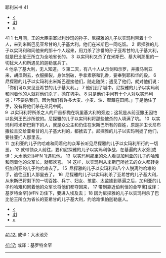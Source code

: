 ﻿





 耶利米书 41




* [<](bible/JER40.md)
* [41](bible/JER.md)
* [>](bible/JER42.md)



 
41 
1 七月间，王的大臣宗室以利沙玛的孙子、尼探雅的儿子以实玛利带着十个人，来到米斯巴见亚希甘的儿子基大利。他们在米斯巴一同吃饭。 
2  尼探雅的儿子以实玛利和同他来的那十个人起来，用刀杀了沙番的孙子亚希甘的儿子基大利，就是巴比伦王所立为全地省长的。 
3  以实玛利又杀了在米斯巴、基大利那里的一切犹大人和所遇见的迦勒底兵丁。  
4 他杀了基大利，无人知道。 
5 第二天，有八十人从示剑和示罗，并撒马利亚来，胡须剃去，衣服撕裂，身体划破，手拿素祭和乳香，要奉到耶和华的殿。 
6  尼探雅的儿子以实玛利出米斯巴迎接他们，随走随哭；遇见了他们，就对他们说：「你们可以来见亚希甘的儿子基大利。」 
7 他们到了城中，尼探雅的儿子以实玛利和同着他的人就将他们杀了，抛在坑中。 
8 只是他们中间有十个人对以实玛利说：「不要杀我们，因为我们有许多大麦、小麦、油、蜜藏在田间。」于是他住了手，没有将他们杀在弟兄中间。  
9  以实玛利将所杀之人的尸首都抛在坑里基大利的旁边；这坑是从前亚撒王因怕以色列王巴沙所挖的。尼探雅的儿子以实玛利将那些被杀的人填满了坑。 
10  以实玛利将米斯巴剩下的人，就是众公主和仍住在米斯巴所有的百姓，原是护卫长尼布撒拉旦交给亚希甘的儿子基大利的，都掳去了。尼探雅的儿子以实玛利掳了他们，要往亚扪人那里去。  
11  加利亚的儿子约哈难和同着他的众军长听见尼探雅的儿子以实玛利所行的一切恶， 
12 就带领众人前往，要和尼探雅的儿子以实玛利争战，在基遍的大水旁[或译：大水池旁](#FN
1)遇见他。 
13  以实玛利那里的众人看见加利亚的儿子约哈难和同着他的众军长，就都欢喜。 
14 这样，以实玛利从米斯巴所掳去的众人都转身归加利亚的儿子约哈难去了。 
15  尼探雅的儿子以实玛利和八个人脱离约哈难的手，逃往亚扪人那里去了。 
16  尼探雅的儿子以实玛利杀了亚希甘的儿子基大利，从米斯巴将剩下的一切百姓、兵丁、妇女、孩童、太监掳到基遍之后，加利亚的儿子约哈难和同着他的众军长将他们都夺回来， 
17 带到靠近伯利恒的金罕寓[或译：基罗特金罕](#FN
2)住下，要进入埃及去； 
18 因为尼探雅的儿子以实玛利杀了巴比伦王所立为省长的亚希甘的儿子基大利，约哈难惧怕迦勒底人。 
* [<](bible/JER40.md)
* [41](bible/JER.md)
* [>](bible/JER42.md)





---


[41:12:](#V12)
或译：大水池旁


[41:17:](#V17)
或译：基罗特金罕




---









